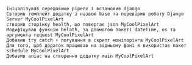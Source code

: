

    Ініцалізував середовище pipenv і встановив django
    Свторив темплейт додатку з назвою base та перевірив роботу Django Server MyCoolPixelArt
    створив сторінку health, що повертає json MyCoolPixelArt
    Модифіцував функцію helath, за дпомогою пакеті dateTime, os та аргумента request MyCoolPixelArt
    Добавив try catch + логування в скрипт моніторінга MyCoolPixelArt
    Для того, щоб додаток працював на задньому фоні я використав пакет schedule MyCoolPixelArt
    Добавив аліас на створення додатку main MyCoolPixelArt


